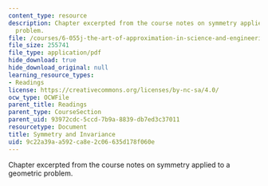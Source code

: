 ```yaml
---
content_type: resource
description: Chapter excerpted from the course notes on symmetry applied to a geometric
  problem.
file: /courses/6-055j-the-art-of-approximation-in-science-and-engineering-spring-2008/9c22a39aa592ca8e2c06635d178f060e_feb20b.pdf
file_size: 255741
file_type: application/pdf
hide_download: true
hide_download_original: null
learning_resource_types:
- Readings
license: https://creativecommons.org/licenses/by-nc-sa/4.0/
ocw_type: OCWFile
parent_title: Readings
parent_type: CourseSection
parent_uid: 93972cdc-5ccd-7b9a-8839-db7ed3c37011
resourcetype: Document
title: Symmetry and Invariance
uid: 9c22a39a-a592-ca8e-2c06-635d178f060e
---
```

Chapter excerpted from the course notes on symmetry applied to a geometric problem.